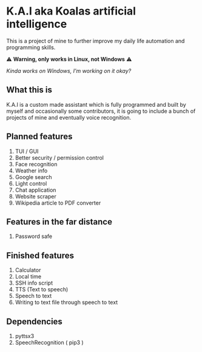 # K.A.I aka Koalas artificial intelligence

This is a project of mine to further improve my daily life automation and programming skills.

:warning: **Warning, only works in Linux, not Windows** :warning: 

*Kinda works on Windows, I'm working on it okay?*

## What this is

K.A.I is a custom made assistant which is fully programmed and built by myself and occasionally some contributors, it is going to include a bunch of projects of mine and eventually voice recognition.
## Planned features

1. TUI / GUI
2. Better security / permission control
3. Face recognition 
4. Weather info
5. Google search
6. Light control 
7. Chat application
8. Website scraper
9. Wikipedia article to PDF converter

## Features in the far distance

1. Password safe

## Finished features

1. Calculator
2. Local time
3. SSH info script
4. TTS (Text to speech)
5. Speech to text
5. Writing to text file through speech to text

## Dependencies 

1. pyttsx3 
2. SpeechRecognition ( pip3 ) 
